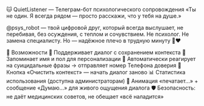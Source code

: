 🐱 QuietListener — Телеграм-бот психологического сопровождения
«Ты не один. Я всегда рядом — просто расскажи, что у тебя на душе.» 

@psys_robot — твой цифровой друг, который всегда выслушает, не перебивая, без осуждения, с теплом и сочувствием.
Не психолог. Не замена специалисту. Но — надёжное плечо в трудную минуту 💬❤️

🌟 Возможности
🧠 Поддерживает диалог с сохранением контекста
👤 Запоминает имя и пол для персонализации
🚨 Автоматически реагирует на суицидальные фразы → отправляет номер Телефона доверия
🔄 Кнопка «Очистить контекст» — начать диалог заново
📊 Статистика использования (доступна администраторам)
💭 Анимация «печатает...» + сообщение «Думаю...» для живого ощущения диалога
🛡️ Безопасность: не даёт медицинских советов, не обещает «всё наладится»
